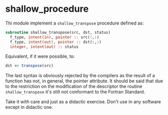 # shallow_procedure

Thi module implement a `shallow_transpose` procedure defined as:

```fortran
subroutine shallow_transpose(src, dst, status)
  f_type, intent(in), pointer :: src(:,:)
  f_type, intent(out), pointer :: dst(:,:)
  integer, intent(out) :: status
```
Equivalent, if it were possible, to:
```fortran
dst => transpose(src)
```
The last syntax is obviously rejected by the compilers as the result of a function has not, in general, the pointer attribute.
It should be said that due to the restriction on the modification of the descriptor the routine `shallow_transpose` it's still not conformant to the Fortran Standard.

Take it with care and just as a didactic exercise.
Don't use in any software except in didactic one.
